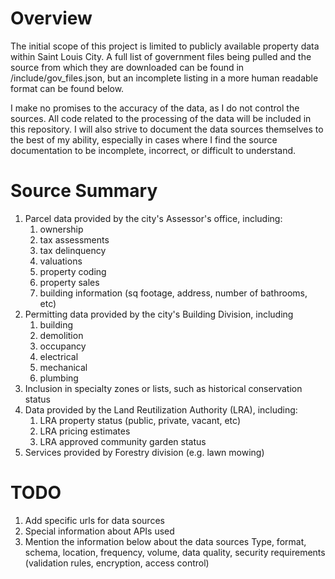 Overview
========
The initial scope of this project is limited to publicly available property data within Saint Louis City. A full list of government files being pulled and the source from which they are downloaded can be found in /include/gov_files.json, but an incomplete listing  in a more human readable format can be found below.

I make no promises to the accuracy of the data, as I do not control the sources. All code related to the processing of the data will be included in this repository. I will also strive to document the data sources themselves to the best of my ability, especially in cases where I find the source documentation to be incomplete, incorrect, or difficult to understand.

Source Summary
==============
1. Parcel data provided by the city's Assessor's office, including:
   1. ownership
   2. tax assessments
   3. tax delinquency 
   4. valuations
   5. property coding
   6. property sales
   7. building information (sq footage, address, number of bathrooms, etc)
2. Permitting data provided by the city's Building Division, including 
   1. building
   2. demolition
   3. occupancy
   4. electrical
   5. mechanical
   6. plumbing
3. Inclusion in specialty zones or lists, such as historical conservation status
4. Data provided by the Land Reutilization Authority (LRA), including:
   1. LRA property status (public, private, vacant, etc)
   2. LRA pricing estimates
   3. LRA approved community garden status
5. Services provided by Forestry division (e.g. lawn mowing)


# TODO
1. Add specific urls for data sources
2. Special information about APIs used
3. Mention the information below about the data sources
     Type, format, schema, location, frequency, volume, data quality, 
     security requirements (validation rules, encryption, access control) 

